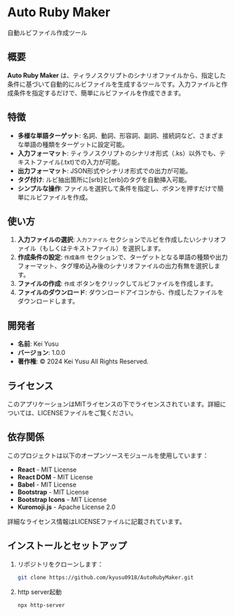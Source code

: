 # Auto Ruby Maker

自動ルビファイル作成ツール

## 概要

**Auto Ruby Maker** は、ティラノスクリプトのシナリオファイルから、指定した条件に基づいて自動的にルビファイルを生成するツールです。入力ファイルと作成条件を指定するだけで、簡単にルビファイルを作成できます。

## 特徴

- **多様な単語ターゲット**: 名詞、動詞、形容詞、副詞、接続詞など、さまざまな単語の種類をターゲットに設定可能。
- **入力フォーマット**: ティラノスクリプトのシナリオ形式（.ks）以外でも、テキストファイル(.txt)での入力が可能。
- **出力フォーマット**: JSON形式やシナリオ形式での出力が可能。
- **タグ付け**: ルビ抽出箇所に[srb]と[erb]のタグを自動挿入可能。
- **シンプルな操作**: ファイルを選択して条件を指定し、ボタンを押すだけで簡単にルビファイルを作成。

## 使い方

1. **入力ファイルの選択**: `入力ファイル` セクションでルビを作成したいシナリオファイル（もしくはテキストファイル）を選択します。
2. **作成条件の設定**: `作成条件` セクションで、ターゲットとなる単語の種類や出力フォーマット、タグ埋め込み後のシナリオファイルの出力有無を選択します。
3. **ファイルの作成**: `作成` ボタンをクリックしてルビファイルを作成します。
3. **ファイルのダウンロード**: ダウンロードアイコンから、作成したファイルをダウンロードします。

## 開発者

- **名前**: Kei Yusu
- **バージョン**: 1.0.0
- **著作権**: © 2024 Kei Yusu All Rights Reserved.

## ライセンス

このアプリケーションはMITライセンスの下でライセンスされています。詳細については、LICENSEファイルをご覧ください。

## 依存関係

このプロジェクトは以下のオープンソースモジュールを使用しています：

- **React** - MIT License
- **React DOM** - MIT License
- **Babel** - MIT License
- **Bootstrap** - MIT License
- **Bootstrap Icons** - MIT License
- **Kuromoji.js** - Apache License 2.0

詳細なライセンス情報はLICENSEファイルに記載されています。

## インストールとセットアップ

1. リポジトリをクローンします：
   ```bash
   git clone https://github.com/kyusu0918/AutoRubyMaker.git

2. http server起動
   ```bash
   npx http-server
